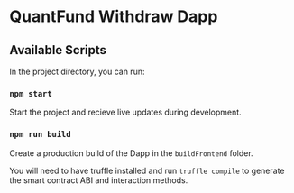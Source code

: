 # QuantFund Withdraw Dapp

## Available Scripts

In the project directory, you can run:

### `npm start`

Start the project and recieve live updates during development.

### `npm run build`

Create a production build of the Dapp in the `buildFrontend` folder.

You will need to have truffle installed and run `truffle compile` to generate the smart contract ABI and interaction methods.
